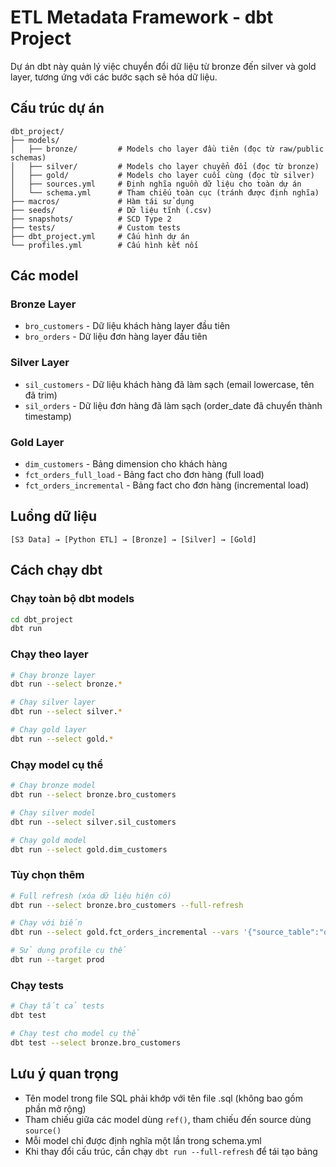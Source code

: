 # ETL Metadata Framework - dbt Project

Dự án dbt này quản lý việc chuyển đổi dữ liệu từ bronze đến silver và gold layer, tương ứng với các bước sạch sẽ hóa dữ liệu.

## Cấu trúc dự án

```
dbt_project/
├── models/
│   ├── bronze/         # Models cho layer đầu tiên (đọc từ raw/public schemas)
│   ├── silver/         # Models cho layer chuyển đổi (đọc từ bronze)
│   ├── gold/           # Models cho layer cuối cùng (đọc từ silver)
│   ├── sources.yml     # Định nghĩa nguồn dữ liệu cho toàn dự án
│   └── schema.yml      # Tham chiếu toàn cục (tránh được định nghĩa)
├── macros/             # Hàm tái sử dụng
├── seeds/              # Dữ liệu tĩnh (.csv)
├── snapshots/          # SCD Type 2
├── tests/              # Custom tests
├── dbt_project.yml     # Cấu hình dự án
└── profiles.yml        # Cấu hình kết nối
```

## Các model

### Bronze Layer

- `bro_customers` - Dữ liệu khách hàng layer đầu tiên
- `bro_orders` - Dữ liệu đơn hàng layer đầu tiên

### Silver Layer

- `sil_customers` - Dữ liệu khách hàng đã làm sạch (email lowercase, tên đã trim)
- `sil_orders` - Dữ liệu đơn hàng đã làm sạch (order_date đã chuyển thành timestamp)

### Gold Layer

- `dim_customers` - Bảng dimension cho khách hàng
- `fct_orders_full_load` - Bảng fact cho đơn hàng (full load)
- `fct_orders_incremental` - Bảng fact cho đơn hàng (incremental load)

## Luồng dữ liệu

```
[S3 Data] → [Python ETL] → [Bronze] → [Silver] → [Gold]
```

## Cách chạy dbt

### Chạy toàn bộ dbt models

```bash
cd dbt_project
dbt run
```

### Chạy theo layer

```bash
# Chạy bronze layer
dbt run --select bronze.*

# Chạy silver layer
dbt run --select silver.*

# Chạy gold layer
dbt run --select gold.*
```

### Chạy model cụ thể

```bash
# Chạy bronze model
dbt run --select bronze.bro_customers

# Chạy silver model
dbt run --select silver.sil_customers

# Chạy gold model
dbt run --select gold.dim_customers
```

### Tùy chọn thêm

```bash
# Full refresh (xóa dữ liệu hiện có)
dbt run --select bronze.bro_customers --full-refresh

# Chạy với biến
dbt run --select gold.fct_orders_incremental --vars '{"source_table":"orders", "date":"2024-03-25"}'

# Sử dụng profile cụ thể
dbt run --target prod
```

### Chạy tests

```bash
# Chạy tất cả tests
dbt test

# Chạy test cho model cụ thể
dbt test --select bronze.bro_customers
```

## Lưu ý quan trọng

- Tên model trong file SQL phải khớp với tên file .sql (không bao gồm phần mở rộng)
- Tham chiếu giữa các model dùng `ref()`, tham chiếu đến source dùng `source()`
- Mỗi model chỉ được định nghĩa một lần trong schema.yml
- Khi thay đổi cấu trúc, cần chạy `dbt run --full-refresh` để tái tạo bảng
